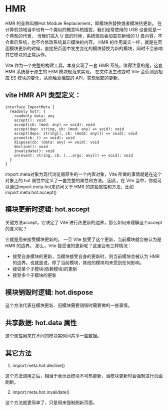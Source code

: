 # HMR
HMR 的全称叫做Hot Module Replacement，即模块热替换或者模块热更新。
在计算机领域当中也有一个类似的概念叫热插拔，我们经常使用的 USB 设备就是一个典型的代表，
当我们插入 U 盘的时候，系统驱动会加载在新增的 U 盘内容，不会重启系统，也不会修改系统其它模块的内容。
HMR 的作用其实一样，就是在页面模块更新的时候，直接把页面中发生变化的模块替换为新的模块，同时不会影响其它模块的正常运作。

Vite 作为一个完整的构建工具，本身实现了一套 HMR 系统，值得注意的是，这套 HMR 系统基于原生的 ESM 模块规范来实现，
在文件发生改变时 Vite 会侦测到相应 ES 模块的变化，从而触发相应的 API，实现局部的更新。

## vite HMR API 类型定义：
```
interface ImportMeta {
  readonly hot?: {
    readonly data: any
    accept(): void
    accept(cb: (mod: any) => void): void
    accept(dep: string, cb: (mod: any) => void): void
    accept(deps: string[], cb: (mods: any[]) => void): void
    prune(cb: () => void): void
    dispose(cb: (data: any) => void): void
    decline(): void
    invalidate(): void
    on(event: string, cb: (...args: any[]) => void): void
  }
}
```
import.meta对象为现代浏览器原生的一个内置对象，Vite 所做的事情就是在这个对象上的 hot 属性中定义了一套完整的属性和方法。
因此，在 Vite 当中，你就可以通过import.meta.hot来访问关于 HMR 的这些属性和方法，比如import.meta.hot.accept()


## 模块更新时逻辑: hot.accept
关键方法accept，它决定了 Vite 进行热更新的边界，那么如何来理解这个accept的含义呢？

它就是用来接受模块更新的。 一旦 Vite 接受了这个更新，当前模块就会被认为是 HMR 的边界。
那么，Vite 接受谁的更新呢？这里会有三种情况：
- 接受自身模块的更新，当模块接受自身的更新时，则当前模块会被认为 HMR 的边界。也就是说，除了当前模块，其他的模块均未受到任何影响。
- 接受某个子模块(依赖模块)的更新
- 接受多个子模块的更新


## 模块销毁时逻辑: hot.dispose
这个方法代表在模块更新、旧模块需要销毁时需要做的一些事情。

## 共享数据: hot.data 属性
这个属性用来在不同的模块实例间共享一些数据。


## 其它方法
1. import.meta.hot.decline()

这个方法调用之后，相当于表示此模块不可热更新，当模块更新时会强制进行页面刷新。

2. import.meta.hot.invalidate()

这个方法就更简单了，只是用来强制刷新页面。

